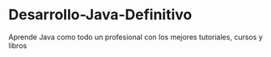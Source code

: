# Desarrollo-Java-Definitivo
Aprende Java como todo un profesional  con los mejores tutoriales, cursos y libros
